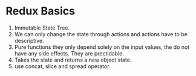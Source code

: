 # Redux Basics

1. Immutable State Tree.
2. We can only change the state through actions and actions have to be descriptive.
3. Pure functions they only depend solely on the input values, the do not have any side effects. They are prectidable.
4. Takes the state and returns a new object state.
5. use concat, slice and spread operator.
